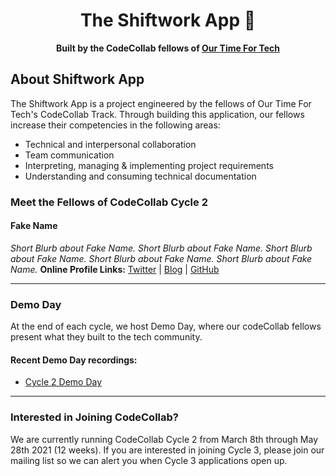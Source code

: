 <div align="center">
  <h1>The Shiftwork App 📆</h1>
  <strong>Built by the CodeCollab fellows of <a href="https://ourtimefortech.org">Our Time For Tech</a></strong>
</div>

## About Shiftwork App

The Shiftwork App is a project engineered by the fellows of Our Time For Tech's CodeCollab Track. Through building this application, our fellows increase their competencies in the following areas:
- Technical and interpersonal collaboration
- Team communication
- Interpreting, managing & implementing project requirements
- Understanding and consuming technical documentation

### Meet the Fellows of CodeCollab Cycle 2
#### Fake Name
*Short Blurb about Fake Name. Short Blurb about Fake Name. Short Blurb about Fake Name. Short Blurb about Fake Name. Short Blurb about Fake Name.*
**Online Profile Links:** [Twitter](https://twitter.com) | [Blog](https://arit.dev) | [GitHub](https://github.com)

<hr />

### Demo Day

At the end of each cycle, we host Demo Day, where our codeCollab fellows present what they built to the tech community.

#### Recent Demo Day recordings:
- [Cycle 2 Demo Day](https://example.com)

<hr />

### Interested in Joining CodeCollab?

We are currently running CodeCollab Cycle 2 from March 8th through May 28th 2021 (12 weeks). If you are interested in joining Cycle 3, please join our mailing list so we can alert you when Cycle 3 applications open up.
